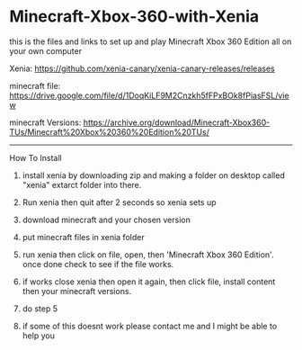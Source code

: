 # Minecraft-Xbox-360-with-Xenia
this is the files and links to set up and play Minecraft Xbox 360 Edition all on your own computer

Xenia: https://github.com/xenia-canary/xenia-canary-releases/releases

minecraft file: https://drive.google.com/file/d/1DoqKiLF9M2Cnzkh5fFPxBOk8fPiasFSL/view

minecraft Versions: https://archive.org/download/Minecraft-Xbox360-TUs/Minecraft%20Xbox%20360%20Edition%20TUs/


--------------------------------
How To Install

1. install xenia by downloading zip and making a folder on desktop called "xenia" extarct folder into there.

2. Run xenia then quit after 2 seconds so xenia sets up

3. download minecraft and your chosen version

4. put minecraft files in xenia folder

5. run xenia then click on file, open, then 'Minecraft Xbox 360 Edition'. once done check to see if the file works.

6. if works close xenia then open it again, then click file, install content then your minecraft versions.

7. do step 5

8. if some of this doesnt work please contact me and I might be able to help you

